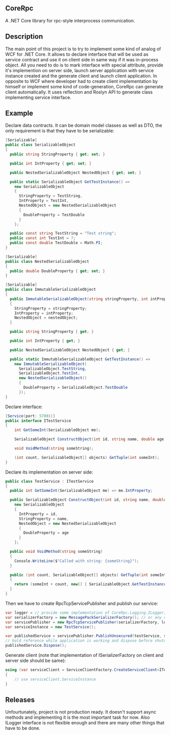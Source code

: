 ## CoreRpc
A .NET Core library for rpc-style interprocess communication.

## Description
The main point of this project is to try to implement some kind of analog of WCF for .NET Core. It allows to declare interface that will be used as service contract and use it on client side in same way if it was in-process object. All you need to do is to mark interface with special attribute, provide it's implemention on server side, launch server application with service instance created and the generate client and launch client application.
In opposite to WCF where developer had to create client implementation by himself or implement some kind of code-generation, CoreRpc can generate client automatically. It uses reflection and Roslyn API to generate class implementing service interface.

## Example
Declare data contracts. It can be domain model classes as well as DTO, the only requirement is that they have to be serializable:
```C#
[Serializable]
public class SerializableObject
{
  public string StringProperty { get; set; }

  public int IntProperty { get; set; }

  public NestedSerializableObject NestedObject { get; set; }

  public static SerializableObject GetTestInstance() =>
    new SerializableObject
    {
      StringProperty = TestString,
      IntProperty = TestInt,
      NestedObject = new NestedSerializableObject
      {
        DoubleProperty = TestDouble
      }
    };

  public const string TestString = "Test string";
  public const int TestInt = 7;
  public const double TestDouble = Math.PI;
}

[Serializable]
public class NestedSerializableObject 
{
  public double DoubleProperty { get; set; }
}

[Serializable]
public class ImmutableSerializableObject
{
  public ImmutableSerializableObject(string stringProperty, int intProperty, NestedSerializableObject nestedObject)
  {
    StringProperty = stringProperty;
    IntProperty = intProperty;
    NestedObject = nestedObject;
  }

  public string StringProperty { get; }

  public int IntProperty { get; }

  public NestedSerializableObject NestedObject { get; }

  public static ImmutableSerializableObject GetTestInstance() =>
    new ImmutableSerializableObject(
      SerializableObject.TestString, 
      SerializableObject.TestInt, 
      new NestedSerializableObject()
      {
        DoubleProperty = SerializableObject.TestDouble
      });
}
```

Declare interface:
```C#
[Service(port: 57001)]
public interface ITestService
{
    int GetSomeInt(SerializableObject me);

    SerializableObject ConstructObject(int id, string name, double age);

    void VoidMethod(string someString);

    (int count, SerializableObject[] objects) GetTuple(int someInt);
}
```

Declare its implementation on server side:
```C#
public class TestService : ITestService
{
  public int GetSomeInt(SerializableObject me) => me.IntProperty;

  public SerializableObject ConstructObject(int id, string name, double age) =>
    new SerializableObject
    {
      IntProperty = id,
      StringProperty = name,
      NestedObject = new NestedSerializableObject
      {
        DoubleProperty = age
      }
    };

  public void VoidMethod(string someString)
  {
    Console.WriteLine($"Called with string: {someString}");
  }

  public (int count, SerializableObject[] objects) GetTuple(int someInt)
  {
    return (someInt + count, new[] { SerializableObject.GetTestInstance() });
  }
}
```

Then we have to create RpcTcpServicePublisher and publish our service:
```C#
var logger = // provide some implementation of CoreRpc.Logging.ILogger;
var serializerFactory = new MessagePackSerializerFactory(); // or any other implementation of ISerializerFactory
var servicePublisher = new RpcTcpServicePublisher(serializerFactory, logger);
var serviceInstance = new TestService();

var publishedService = servicePublisher.PublishUnsecured(testService, serviceShutdownTimeout: TimeSpan.FromMinutes(1)); // use PublishSecured() for SSL commnications.
// hold reference while application is working and dispose before shutdown
publishedService.Dispose();
```

Generate client (note that implementation of ISerializerFactory on client and server side should be same):
```C#
using (var serviceClient = ServiceClientFactory.CreateServiceClient<ITestService>("<service address>", logger, serializerFactory)) // use CreateSecuredServiceClient for SSL communications.
{
    // use serviceClient.ServiceInstance
}
```

## Releases
Unfourtunately, project is not production ready. It doesn't support async methods and implementing it is the most important task for now. Also ILogger interface is not flexible enough and there are many other things that have to be done. 
